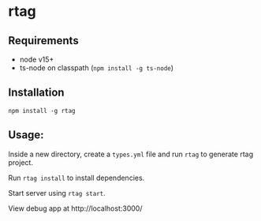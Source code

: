 # rtag

## Requirements
  - node v15+
  - ts-node on classpath (`npm install -g ts-node`)

## Installation
```
npm install -g rtag
```

## Usage:

Inside a new directory, create a `types.yml` file and run `rtag` to generate rtag project.

Run `rtag install` to install dependencies.

Start server using `rtag start`.

View debug app at http://localhost:3000/
